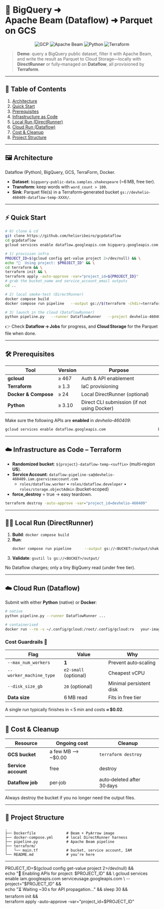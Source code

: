# 🚀 BigQuery ➜ Apache Beam (Dataflow) ➜ Parquet on GCS

<p align="center">
  <img alt="GCP" src="https://img.shields.io/badge/GCP-Dataflow-blue?logo=googlecloud" />
  <img alt="Apache Beam" src="https://img.shields.io/badge/Apache%20Beam-2.56-orange?logo=apache" />
  <img alt="Python" src="https://img.shields.io/badge/Python-3.10-yellow?logo=python" />
  <img alt="Terraform" src="https://img.shields.io/badge/Terraform-1.x-purple?logo=terraform" />
</p>

> **Demo**: query a BigQuery public dataset, filter it with Apache Beam,  
> and write the result as Parquet to Cloud Storage—locally with **DirectRunner** or fully‑managed on **Dataflow**, all provisioned by **Terraform**.

---

## 📖 Table of Contents

1. [Architecture](#-architecture)
2. [Quick Start](#-quick-start)
3. [Prerequisites](#-prerequisites)
4. [Infrastructure as Code](#-infrastructure-as-code--terraform)
5. [Local Run (DirectRunner)](#-local-run-directrunner)
6. [Cloud Run (Dataflow)](#-cloud-run-dataflow)
7. [Cost & Cleanup](#-cost--cleanup)
8. [Project Structure](#-project-structure)

---

## 🖼️ Architecture

Dataflow (Python), BigQuery, GCS, TerraForm, Docker.

* **Dataset**: `bigquery-public-data.samples.shakespeare` (~6 MB, free tier).  
* **Transform**: keep words with `word_count > 100`.  
* **Sink**: Parquet file(s) in a Terraform‑generated bucket `gs://devhelio-460409-dataflow-temp-XXXX/`.

---

## ⚡ Quick Start

```bash
# 0) clone & cd
git clone https://github.com/helioribeiro/gcpdataflow
cd gcpdataflow
gcloud services enable dataflow.googleapis.com bigquery.googleapis.com compute.googleapis.com iam.googleapis.com serviceusage.googleapis.com storage.googleapis.com

# 1) provision infra
PROJECT_ID=$(gcloud config get-value project 2>/dev/null) && \
echo "🔧  Using project: $PROJECT_ID" && \
cd terraform && \
terraform init && \
terraform apply -auto-approve -var="project_id=${PROJECT_ID}"
# grab the bucket_name and service_account_email outputs
cd ..

# 2) local smoke‑test (DirectRunner)
docker compose build         
docker compose run pipeline   --output gs://$(terraform -chdir=terraform output -raw bucket_name)/output/shakespeare

# 3) launch in the cloud (DataflowRunner)
python pipeline.py   --runner DataflowRunner   --project devhelio-460409   --region us-central1   --temp_location gs://$(terraform -chdir=terraform output -raw bucket_name)/temp/   --staging_location gs://$(terraform -chdir=terraform output -raw bucket_name)/staging/   --service_account_email $(terraform -chdir=terraform output -raw service_account_email)   --output gs://$(terraform -chdir=terraform output -raw bucket_name)/output/shakespeare   --max_num_workers 1
```

👉 Check **Dataflow → Jobs** for progress, and **Cloud Storage** for the Parquet file when done.

---

## 🛠️ Prerequisites

| Tool | Version | Purpose |
|------|---------|---------|
| **gcloud** | ≥ 467 | Auth & API enablement |
| **Terraform** | ≥ 1.3 | IaC provisioning |
| **Docker & Compose** | ≥ 24 | Local DirectRunner (optional) |
| **Python** | ≥ 3.10 | Direct CLI submission (if not using Docker) |

Make sure the following APIs are **enabled** in *devhelio‑460409*:

```bash
gcloud services enable dataflow.googleapis.com                        bigquery.googleapis.com                        compute.googleapis.com
```

---

## ☁️ Infrastructure as Code – Terraform

* **Randomized bucket**: `${project}-dataflow-temp-<suffix>` (multi‑region **US**).  
* **Service Account**: `dataflow-pipeline-sa@devhelio-460409.iam.gserviceaccount.com`  
  * `roles/dataflow.worker` • `roles/dataflow.developer` • `roles/storage.objectAdmin` (bucket‑scoped)  
* **force_destroy** = true → easy teardown.

```bash
terraform destroy -auto-approve -var="project_id=devhelio-460409"
```

---

## 🏃‍♂️ Local Run (DirectRunner)

1. **Build**: `docker compose build`
2. **Run**:  
   ```bash
   docker compose run pipeline      --output gs://<BUCKET>/output/shakespeare      --temp_location gs://<BUCKET>/temp
   ```
3. **Validate**: `gsutil ls gs://<BUCKET>/output/`

No Dataflow charges; only a tiny BigQuery read (under free tier).

---

## ☁️ Cloud Run (Dataflow)

Submit with either **Python** (native) or **Docker**:

```bash
# native
python pipeline.py --runner DataflowRunner ...

# containerised
docker run --rm -v ~/.config/gcloud:/root/.config/gcloud:ro   your-image:latest --runner DataflowRunner ...
```

### Cost Guardrails 💸

| Flag | Value | Why |
|------|-------|-----|
| `--max_num_workers` | **1** | Prevent auto‑scaling |
| `--worker_machine_type` | `e2-small` (optional) | Cheapest vCPU |
| `--disk_size_gb` | `20` (optional) | Minimal persistent disk |
| **Data size** | 6 MB read | Fits in free tier |

A single run typically finishes in < 5 min and costs **≈ $0.02**.

---

## 🧹 Cost & Cleanup

| Resource | Ongoing cost | Cleanup |
|----------|--------------|---------|
| **GCS bucket** | a few MB ⟶ ~\$0.00 | `terraform destroy` |
| **Service account** | free | destroy |
| **Dataflow job** | per‑job | auto‑deleted after 30 days |

Always destroy the bucket if you no longer need the output files.

---

## 📂 Project Structure

```
.
├── Dockerfile              # Beam + PyArrow image
├── docker-compose.yml      # local DirectRunner harness
├── pipeline.py             # Apache Beam pipeline
├── terraform/
│   └── main.tf             # bucket, service account, IAM
└── README.md               # you’re here
```

---


PROJECT_ID=$(gcloud config get-value project 2>/dev/null) && \
echo "🔧  Enabling APIs for project: $PROJECT_ID" && \
gcloud services enable iam.googleapis.com serviceusage.googleapis.com \
  --project="$PROJECT_ID" && \
echo "⏳  Waiting ~30 s for API propagation…" && sleep 30 && \
terraform init && \
terraform apply -auto-approve -var="project_id=$PROJECT_ID"